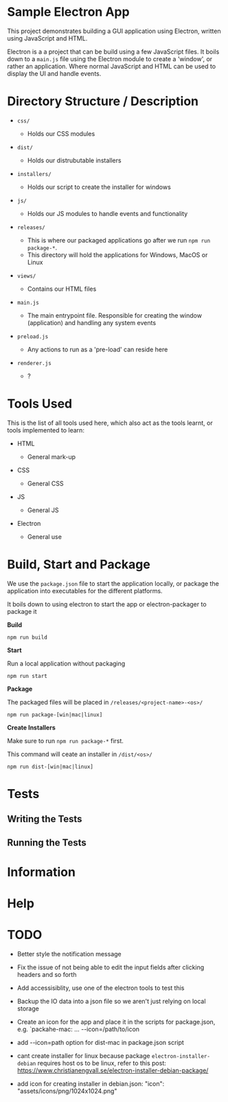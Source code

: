 # Sample Electron App

This project demonstrates building a GUI application using Electron, written using JavaScript and HTML.

Electron is a a project that can be build using a few JavaScript files. It boils down to a `main.js` file using the Electron module to create a 'window', or rather an application. Where normal JavaScript and HTML can be used to display the UI and handle events.

# Directory Structure / Description

* `css/`

    * Holds our CSS modules

* `dist/`

    * Holds our distrubutable installers

* `installers/`

    * Holds our script to create the installer for windows

* `js/`

    * Holds our JS modules to handle events and functionality

* `releases/`

    * This is where our packaged applications go after we run `npm run package-*`.
    * This directory will hold the applications for Windows, MacOS or Linux

* `views/`

    * Contains our HTML files

* `main.js`

    * The main entrypoint file. Responsible for creating the window (application) and handling any system events

* `preload.js`

    * Any actions to run as a 'pre-load' can reside here

* `renderer.js`

    * ?

# Tools Used

This is the list of all tools used here, which also act as the tools learnt, or tools implemented to learn:

* HTML

    * General mark-up

* CSS

    * General CSS

* JS

    * General JS

* Electron

    * General use

# Build, Start and Package

We use the `package.json` file to start the application locally, or package the application into executables for the different platforms.

It boils down to using electron to start the app or electron-packager to package it

**Build**

`npm run build`

**Start**

Run a local application without packaging

`npm run start`

**Package**

The packaged files will be placed in `/releases/<project-name>-<os>/`

`npm run package-[win|mac|linux]`

**Create Installers**

Make sure to run `npm run package-*` first.

This command will ceate an installer in `/dist/<os>/`

`npm run dist-[win|mac|linux]`

# Tests

## Writing the Tests

## Running the Tests

# Information

# Help

# TODO

* Better style the notification message

* Fix the issue of not being able to edit the input fields after clicking headers and so forth

* Add accessisiblity, use one of the electron tools to test this

* Backup the IO data into a json file so we aren't just relying on local storage

* Create an icon for the app and place it in the scripts for package.json, e.g. `packahe-mac: ... --icon=/path/to/icon

* add --icon=path option for dist-mac in package.json script

* cant create installer for linux because package `electron-installer-debian` requires host os to  be linux, refer to this post: https://www.christianengvall.se/electron-installer-debian-package/

* add icon for creating installer in debian.json: "icon": "assets/icons/png/1024x1024.png"